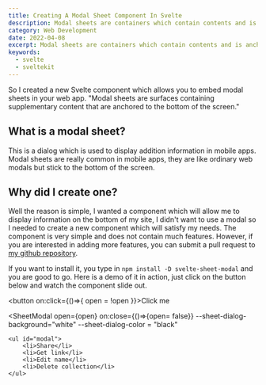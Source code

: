 ```yaml
---
title: Creating A Modal Sheet Component In Svelte
description: Modal sheets are containers which contain contents and is anchored to the bottom of the screen
category: Web Development
date: 2022-04-08
excerpt: Modal sheets are containers which contain contents and is anchored to the bottom of the screen
keywords: 
  - svelte
  - sveltekit
---
```


<p class="intro">
    So I created a new Svelte component which allows you to embed modal sheets in your web app.
    "Modal sheets are surfaces containing supplementary content that are anchored to the bottom of the screen."
</p>

## What is a modal sheet?

This is a dialog which is used to display addition information in mobile apps. Modal sheets are really common in mobile apps, they are like ordinary web modals but stick to the bottom of the screen.

## Why did I create one?

Well the reason is simple, I wanted a component which will allow me to display information on the bottom of my site, I didn't want to use a modal so I needed to create a new component which will satisfy my needs. The component is very simple and does not contain much features. However, if you are interested in adding more features, you can submit a pull request to [my github repository](https://github.com/kudadam/svelte-sheet-modal).

If you want to install it, you type in `npm install -D svelte-sheet-modal` and you are good to go.
Here is a demo of it in action,  just click on the button below and watch the component slide out.

<button on:click={()=>{
open = !open
}}>Click me</button>

<SheetModal open={open}
on:close={()=>{open= false}}
--sheet-dialog-background="white"
--sheet-dialog-color = "black"
>
	<ul id="modal">
		<li>Share</li>
		<li>Get link</li>
		<li>Edit name</li>
		<li>Delete collection</li>
	</ul>
</SheetModal>

<script>
    import SheetModal from "$lib/Components/Sheet-Modal";
    let open = false;
</script>

<style>
	#modal li {
	list-style: none
	}
</style>